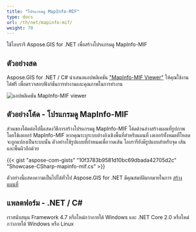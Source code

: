 ```yaml
---
title: "โปรแกรมดู MapInfo-MIF"
type: docs
url: /th/net/mapinfo-mif/
weight: 70
---
```


ใช้ไลบรารี Aspose.GIS for .NET เพื่อสร้างโปรแกรมดู MapInfo-MIF

## **ตัวอย่างสด**

Aspose.GIS for .NET / C# นำเสนอแอปพลิเคชัน ["MapInfo-MIF Viewer"](https://products.aspose.app/gis/viewer/mapinfo-mif) ให้คุณใช้งานได้ฟรี เพื่อตรวจสอบฟังก์ชันการทำงานและคุณภาพในการทำงาน

![แอปพลิเคชัน MapInfo-MIF viewer](viewer.png)

## **ตัวอย่างโค้ด - โปรแกรมดู MapInfo-MIF**

ส่วนของโค้ดต่อไปนี้แสดงวิธีการสร้างโปรแกรมดู MapInfo-MIF โค้ดด้านล่างสร้างแผนที่รูปภาพโดยใช้เลเยอร์ MapInfo-MIF หากคุณระบุระบบอ้างอิงเชิงพื้นที่สำหรับแผนที่ เลเยอร์ทั้งหมดที่โหลดจะถูกแปลงเป็นระบบนั้น 
ตัวอย่างใช้รูปแบบที่กำหนดเพื่อวาดเส้น ไลบรารียังมีรูปแบบสำหรับจุด เส้น และพื้นผิวอีกด้วย

{{< gist "aspose-com-gists" "10f3783b9581d10bc69dbada42705d2c" "Showcase-CSharp-mapinfo-mif.cs" >}}

ตัวอย่างนี้แสดงความเป็นไปได้ทั่วไป Aspose.GIS for .NET มีคุณสมบัติมากมายในการ [สร้างแผนที่](https://docs.aspose.com/gis/net/map-rendering/)

## **แพลตฟอร์ม - .NET / C#**

เราสนับสนุน Framework 4.7 หรือใหม่กว่าภายใต้ Windows และ .NET Core 2.0 หรือใหม่กว่าภายใต้ Windows หรือ Linux

